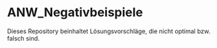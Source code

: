 # ANW_Negativbeispiele
Dieses Repository beinhaltet Lösungsvorschläge, die nicht optimal bzw. falsch sind.
